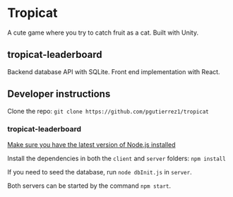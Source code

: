 # Tropicat

A cute game where you try to catch fruit as a cat. Built with Unity.

## tropicat-leaderboard

Backend database API with SQLite. Front end implementation with React.

## Developer instructions

Clone the repo: `git clone https://github.com/pgutierrez1/tropicat`

### tropicat-leaderboard

[Make sure you have the latest version of Node.js installed](https://nodejs.org/)

Install the dependencies in both the `client` and `server` folders: `npm install`

If you need to seed the database, run `node dbInit.js` in `server`.

Both servers can be started by the command `npm start`.
